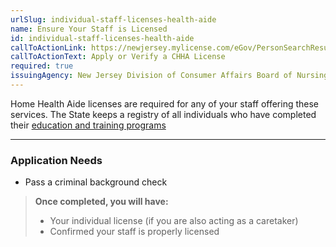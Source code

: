 ```yaml
---
urlSlug: individual-staff-licenses-health-aide
name: Ensure Your Staff is Licensed
id: individual-staff-licenses-health-aide
callToActionLink: https://newjersey.mylicense.com/eGov/PersonSearchResults.aspx?Facility=Y
callToActionText: Apply or Verify a CHHA License
required: true
issuingAgency: New Jersey Division of Consumer Affairs Board of Nursing
---
```

Home Health Aide licenses are required for any of your staff offering these services. The State keeps a registry of all individuals who have completed their [education and training programs](https://www.njconsumeraffairs.gov/nur/Pages/default.aspx)

---
### Application Needs

* Pass a criminal background check

>**Once completed, you will have:**
>
>- Your individual license (if you are also acting as a caretaker)
>- Confirmed your staff is properly licensed
